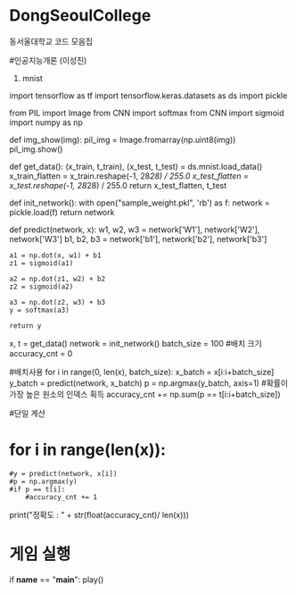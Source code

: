 # DongSeoulCollege
동서울대학교 코드 모음집

#인공지능개론 (이성진)
1. mnist
   

import tensorflow as tf
import tensorflow.keras.datasets as ds
import pickle

from PIL import Image
from CNN import softmax 
from CNN import sigmoid
import numpy as np

def img_show(img):
    pil_img = Image.fromarray(np.uint8(img))
    pil_img.show()

def get_data():
    (x_train, t_train), (x_test, t_test) = ds.mnist.load_data()
    x_train_flatten = x_train.reshape(-1, 28*28) / 255.0
    x_test_flatten = x_test.reshape(-1, 28*28) / 255.0 
    return x_test_flatten, t_test

def init_network():
    with open("sample_weight.pkl", 'rb') as f:
        network = pickle.load(f)
    return network

def predict(network, x):
    w1, w2, w3 = network['W1'], network['W2'], network['W3']
    b1, b2, b3 = network['b1'], network['b2'], network['b3']
    
    a1 = np.dot(x, w1) + b1
    z1 = sigmoid(a1)
    
    a2 = np.dot(z1, w2) + b2
    z2 = sigmoid(a2)
    
    a3 = np.dot(z2, w3) + b3
    y = softmax(a3)
    
    return y

x, t = get_data()
network = init_network()
batch_size = 100 #배치 크기
accuracy_cnt = 0

#배치사용
for i in range(0, len(x), batch_size):
    x_batch = x[i:i+batch_size]
    y_batch = predict(network, x_batch)
    p = np.argmax(y_batch, axis=1) #확률이 가장 높은 원소의 인덱스 획득
    accuracy_cnt += np.sum(p == t[i:i+batch_size])

#단일 계산
# for i in range(len(x)):
    #y = predict(network, x[i])
    #p = np.argmax(y)
    #if p == t[i]:
        #accuracy_cnt += 1       
print("정확도 : " + str(float(accuracy_cnt)/ len(x)))






# 게임 실행
if __name__ == "__main__":
    play()

